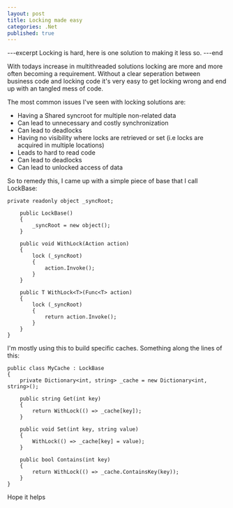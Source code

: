 ```yaml
---
layout: post
title: Locking made easy
categories: .Net
published: true
---
```


---excerpt
Locking is hard, here is one solution to making it less so.
---end

With todays increase in multithreaded solutions locking are more and more often becoming a requirement. Without a clear seperation between business code and locking code it's very easy to get locking wrong and end up with an tangled mess of code.

The most common issues I've seen with locking solutions are:

- Having a Shared syncroot for multiple non-related data
 - Can lead to unnecessary and costly synchronization
 - Can lead to deadlocks
- Having no visibility where locks are retrieved or set (i.e locks are acquired in multiple locations)
 - Leads to hard to read code
 - Can lead to deadlocks
 - Can lead to unlocked access of data 

So to remedy this, I came up with a simple piece of base that I call LockBase:

	private readonly object _syncRoot;

        public LockBase()
        {
            _syncRoot = new object();
        }

        public void WithLock(Action action)
        {
            lock (_syncRoot)
            {
                action.Invoke();
            }
        }

        public T WithLock<T>(Func<T> action)
        {
            lock (_syncRoot)
            {
                return action.Invoke();
            }
        }
	}

I'm mostly using this to build specific caches. Something along the lines of this:

	public class MyCache : LockBase
	{
		private Dictionary<int, string> _cache = new Dictionary<int, string>();

        public string Get(int key)
        {
            return WithLock(() => _cache[key]);
        }

        public void Set(int key, string value)
        {
            WithLock(() => _cache[key] = value);
        }

        public bool Contains(int key)
        {
            return WithLock(() => _cache.ContainsKey(key));
        }
	}

Hope it helps